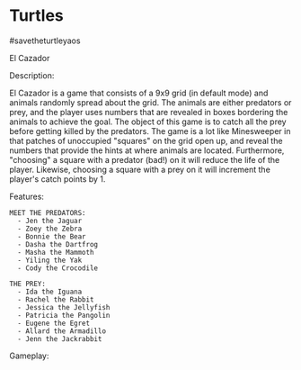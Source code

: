 # Turtles
#savetheturtleyaos

El Cazador 

Description:

   El Cazador is a game that consists of a 9x9 grid (in default mode) and animals randomly spread about the grid. The animals are either predators or prey, and the player uses numbers that are revealed in boxes bordering the animals to achieve the goal. The object of this game is to catch all the prey before getting killed by the predators. 
   The game is a lot like Minesweeper in that patches of unoccupied "squares" on the grid open up, and reveal the numbers that provide the hints at where animals are located. Furthermore, "choosing" a square with a predator (bad!) on it will reduce the life of the player. Likewise, choosing a square with a prey on it will increment the player's catch points by 1.
   
   
Features: 

    MEET THE PREDATORS: 
      - Jen the Jaguar
      - Zoey the Zebra
      - Bonnie the Bear
      - Dasha the Dartfrog
      - Masha the Mammoth
      - Yiling the Yak
      - Cody the Crocodile
    
    THE PREY: 
      - Ida the Iguana
      - Rachel the Rabbit
      - Jessica the Jellyfish
      - Patricia the Pangolin
      - Eugene the Egret
      - Allard the Armadillo
      - Jenn the Jackrabbit


Gameplay:
